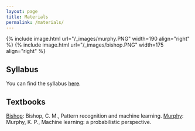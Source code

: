 ```yaml
---
layout: page
title: Materials
permalink: /materials/
---
```


{% include image.html url="/_images/murphy.PNG" width=190 align="right" %}
{% include image.html url="/_images/bishop.PNG" width=175 align="right" %}

## Syllabus
You can find the syllabus [here](https://docs.google.com/document/d/13gWYw6fNVdxbIUfjH57xy6DU0FPH6rYtYoTdV8kUG4E/edit?usp=sharing).

## Textbooks

[Bishop](http://users.isr.ist.utl.pt/~wurmd/Livros/school/Bishop%20-%20Pattern%20Recognition%20And%20Machine%20Learning%20-%20Springer%20%202006.pdf): Bishop, C. M., Pattern recognition and machine learning.
[Murphy](http://noiselab.ucsd.edu/ECE228/Murphy_Machine_Learning.pdf): Murphy, K. P., Machine learning: a probabilistic perspective.

